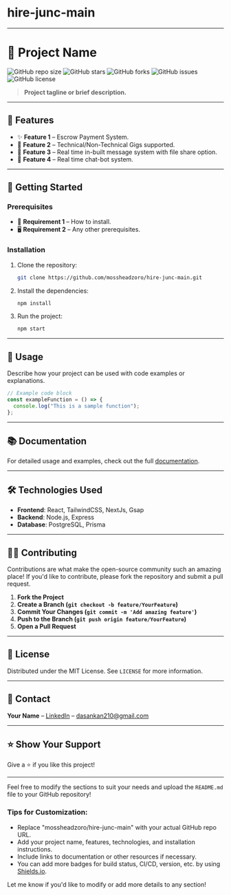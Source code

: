 ﻿# hire-junc-main

-----------------------------------------------------------------------------------------------------------------------------------------------------------------------------------------------------------------

# 📌 **Project Name**

![GitHub repo size](https://img.shields.io/github/repo-size/mossheadzoro/hire-junc-main)
![GitHub stars](https://img.shields.io/github/stars/mossheadzoro/hire-junc-main?style=social)
![GitHub forks](https://img.shields.io/github/forks/mossheadzoro/hire-junc-main?style=social)
![GitHub issues](https://img.shields.io/github/issues/mossheadzoro/hire-junc-main)
![GitHub license](https://img.shields.io/github/license/mossheadzoro/hire-junc-main)

> **Project tagline or brief description.**

-----------------------------------------------------------------------------------------------------------------------------------------------------------------------------------------------------------------

## 🌟 **Features**

- ✨ **Feature 1** – Escrow Payment System.
- 🚀 **Feature 2** – Technical/Non-Technical Gigs supported.
- 🔧 **Feature 3** – Real time in-built message system with file share option.
- 🌈 **Feature 4** – Real time chat-bot system.

-----------------------------------------------------------------------------------------------------------------------------------------------------------------------------------------------------------------

## 🚀 **Getting Started**

### Prerequisites
- 🧰 **Requirement 1** – How to install.
- 🖥 **Requirement 2** – Any other prerequisites.

### Installation

1. Clone the repository:
   ```bash
   git clone https://github.com/mossheadzoro/hire-junc-main.git
   ```
2. Install the dependencies:
   ```bash
   npm install
   ```

3. Run the project:
   ```bash
   npm start
   ```
-----------------------------------------------------------------------------------------------------------------------------------------------------------------------------------------------------------------

## 📖 **Usage**

Describe how your project can be used with code examples or explanations.

```javascript
// Example code block
const exampleFunction = () => {
  console.log("This is a sample function");
};
```

---

## 📚 **Documentation**

For detailed usage and examples, check out the full [documentation](https://your-documentation-url.com).

-----------------------------------------------------------------------------------------------------------------------------------------------------------------------------------------------------------------

## 🛠 **Technologies Used**

- **Frontend**: React, TailwindCSS, NextJs, Gsap
- **Backend**: Node.js, Express
- **Database**: PostgreSQL, Prisma

-----------------------------------------------------------------------------------------------------------------------------------------------------------------------------------------------------------------

## 🧑‍💻 **Contributing**

Contributions are what make the open-source community such an amazing place! If you'd like to contribute, please fork the repository and submit a pull request.

1. **Fork the Project**  
2. **Create a Branch (`git checkout -b feature/YourFeature`)**  
3. **Commit Your Changes (`git commit -m 'Add amazing feature'`)**  
4. **Push to the Branch (`git push origin feature/YourFeature`)**  
5. **Open a Pull Request**

-----------------------------------------------------------------------------------------------------------------------------------------------------------------------------------------------------------------

## 📄 **License**

Distributed under the MIT License. See `LICENSE` for more information.

-----------------------------------------------------------------------------------------------------------------------------------------------------------------------------------------------------------------

## 💬 **Contact**

**Your Name** – [LinkedIn](www.linkedin.com/in/ankan-das-240082328) – [dasankan210@gmail.com](mailto:dasankan210@gmail.com)

-----------------------------------------------------------------------------------------------------------------------------------------------------------------------------------------------------------------

## ⭐ **Show Your Support**

Give a ⭐️ if you like this project!

-----------------------------------------------------------------------------------------------------------------------------------------------------------------------------------------------------------------
Feel free to modify the sections to suit your needs and upload the `README.md` file to your GitHub repository!

### Tips for Customization:
- Replace "mossheadzoro/hire-junc-main" with your actual GitHub repo URL.
- Add your project name, features, technologies, and installation instructions.
- Include links to documentation or other resources if necessary.
- You can add more badges for build status, CI/CD, version, etc. by using [Shields.io](https://shields.io/).

Let me know if you'd like to modify or add more details to any section!
